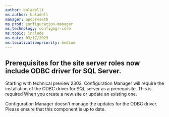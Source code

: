 ```yaml
---
author: baladelli
ms.author: baladell
manager: apoorvseth
ms.prod: configuration-manager
ms.technology: configmgr-core
ms.topic: include
ms.date: 03/17/2023
ms.localizationpriority: medium
---
```


## <a name="bkmk_SQlodbc"></a> Prerequisites for the site server roles now include ODBC driver for SQL Server.

<!--9081772-->

Starting with technical preview 2303, Configuration Manager will require the installation of the ODBC driver for 
SQL server as a prerequisite. This is required When you create a new site or update an existing one. 

Configuration Manager doesn't manage the updates for the ODBC driver. Please ensure that this component is up to date.

